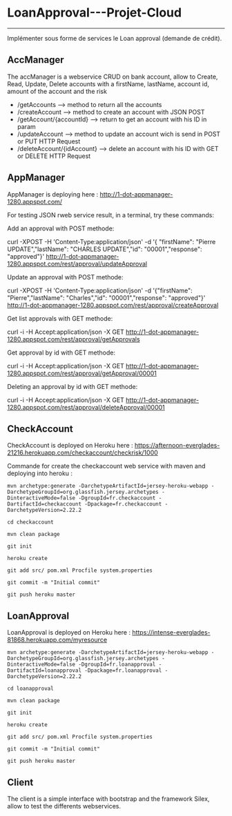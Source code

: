 # LoanApproval---Projet-Cloud
-------

Implémenter sous forme de services le Loan approval (demande de crédit).

## AccManager

The accManager is a webservice CRUD on bank account, allow to Create, Read, Update, Delete accounts with a firstName, lastName, account id, amount of the account and the risk 

- /getAccounts --> method to return all the accounts
- /createAccount --> method to create an account with JSON POST
- /getAccount/{accountId} --> return to get an account with his ID in param
- /updateAccount --> method to update an account wich is send in POST or PUT HTTP Request
- /deleteAccount/{idAccount} --> delete an account with his ID with GET or DELETE HTTP Request

## AppManager

AppManager is deploying here : http://1-dot-appmanager-1280.appspot.com/

For testing JSON rweb service result, in a terminal, try these commands:

 Add an approval with POST methode:

curl -XPOST -H 'Content-Type:application/json' -d '{ "firstName": "Pierre UPDATE","lastName": "CHARLES UPDATE","id": "00001","response": "approved"}' http://1-dot-appmanager-1280.appspot.com/rest/approval/updateApproval

Update an approval with POST methode:

curl -XPOST -H 'Content-Type:application/json' -d '{"firstName": "Pierre","lastName": "Charles","id": "00001","response": "approved"}' http://1-dot-appmanager-1280.appspot.com/rest/approval/createApproval

 Get list approvals with GET methode:

curl -i -H Accept:application/json -X GET http://1-dot-appmanager-1280.appspot.com/rest/approval/getApprovals

Get approval by id with GET methode:

curl -i -H Accept:application/json -X GET http://1-dot-appmanager-1280.appspot.com/rest/approval/getApproval/00001

Deleting an approval by id with GET methode:

curl -i -H Accept:application/json -X GET http://1-dot-appmanager-1280.appspot.com/rest/approval/deleteApproval/00001


## CheckAccount

CheckAccount is deployed on Heroku here : https://afternoon-everglades-21216.herokuapp.com/checkaccount/checkrisk/1000

Commande for create the checkaccount web service with maven and deploying into heroku :

    mvn archetype:generate -DarchetypeArtifactId=jersey-heroku-webapp -DarchetypeGroupId=org.glassfish.jersey.archetypes -DinteractiveMode=false -DgroupId=fr.checkaccount -DartifactId=checkaccount -Dpackage=fr.checkaccount -DarchetypeVersion=2.22.2

    cd checkaccount

    mvn clean package

    git init

    heroku create

    git add src/ pom.xml Procfile system.properties

    git commit -m "Initial commit"

    git push heroku master


## LoanApproval

LoanApproval is deployed on Heroku here :  https://intense-everglades-81868.herokuapp.com/myresource

    mvn archetype:generate -DarchetypeArtifactId=jersey-heroku-webapp -DarchetypeGroupId=org.glassfish.jersey.archetypes -DinteractiveMode=false -DgroupId=fr.loanapproval -DartifactId=loanapproval -Dpackage=fr.loanapproval -DarchetypeVersion=2.22.2

    cd loanapproval

    mvn clean package

    git init

    heroku create

    git add src/ pom.xml Procfile system.properties

    git commit -m "Initial commit"

    git push heroku master


## Client

The client is a simple interface with bootstrap and the framework Silex, allow to test the differents webservices. 
